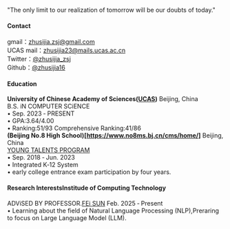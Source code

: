"The only limit to our realization of tomorrow will be our doubts of today."

#### Contact
gmail：zhusijia.zsj@gmail.com\
UCAS mail：zhusijia23@mails.ucas.ac.cn\
Twitter：[@zhusijia_zsj](https://x.com/zhusijia_zsj)\
Github：[@zhusijia16](https://github.com/zsj16)

#### Education
<strong>University of Chinese Academy of Sciences([UCAS](https://www.ucas.edu.cn/))</strong> Beijing, China\
B.S. iN COMPUTER SCiENCE\
• Sep. 2023 ‑ PRESENT\
• GPA:3.64/4.00\
• Ranking:51/93  Comprehensive Ranking:41/86\
<strong>(Beijing No.8 High School)[https://www.no8ms.bj.cn/cms/home/]</strong> Beijing, China\
[YOUNG TALENTS PROGRAM](https://www.no8ms.bj.cn/cms/xwgg/tzgg/000021.html) \
• Sep. 2018 ‑ Jun. 2023\
• Integrated K‑12 System\
• early college entrance exam participation by four years.


#### Research InterestsInstitude of Computing Technology
ADViSED BY PROFESSOR.[FEi SUN](https://ofey.me/) Feb. 2025 ‑ Present\
• Learning about the field of Natural Language Processing (NLP),Preraring to focus on Large Language Model (LLM).

